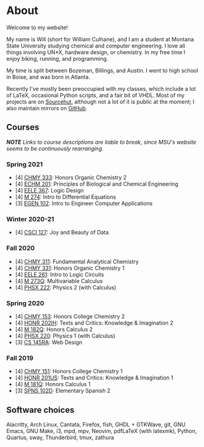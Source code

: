 # About

Welcome to my website!

My name is Will (short for William Culhane), and I am a student at
Montana State University studying chemical and computer engineering.
I love all things involving UN\*X, hardware design, or chemistry.
In my free time I enjoy biking, running, and programming.

My time is split between Bozeman, Billings, and Austin. I went to high
school in Boise, and was born in Atlanta.

Recently I've mostly been preoccupied with my classes, which include a
lot of LaTeX, occasional Python scripts, and a fair bit of VHDL. Most
of my projects are on [Sourcehut](https://git.sr.ht/~learax/),
although not a lot of it is public at the moment; I also maintain
mirrors on [GitHub](https://github.com/LEARAX).

## Courses

***NOTE*** *Links to course descriptions are liable to break, since MSU's website
seems to be continuously rearranging.*

### Spring 2021

- [4] [CHMY 333](http://catalog.montana.edu/search/?P=CHMY%20333): Honors Organic Chemistry 2
- [4] [ECHM 201](http://catalog.montana.edu/search/?P=ECHM%20201): Principles of Biological and Chemical Engineering
- [4] [EELE 367](http://catalog.montana.edu/search/?P=EELE%20367): Logic Design
- [4] [M 274](http://catalog.montana.edu/search/?P=M%20274): Intro to Differential Equations
- [3] [EGEN 102](http://catalog.montana.edu/search/?P=EGEN%20102): Intro to Engineer Computer Applications

### Winter 2020-21

- [4] [CSCI 127](http://catalog.montana.edu/search/?P=CSCI%20127): Joy and Beauty of Data

### Fall 2020

- [4] [CHMY 311](http://catalog.montana.edu/search/?P=CHMY%20311): Fundamental Analytical Chemistry
- [4] [CHMY 331](http://catalog.montana.edu/search/?P=CHMY%20331): Honors Organic Chemistry 1
- [4] [EELE 261](http://catalog.montana.edu/search/?P=EELE%20261): Intro to Logic Circuits
- [4] [M 273Q](http://catalog.montana.edu/search/?P=M%20273Q): Multivariable Calculus
- [4] [PHSX 222](http://catalog.montana.edu/search/?P=PHSX%20222): Physics 2 (with Calculus)

### Spring 2020

- [4] [CHMY 153](http://catalog.montana.edu/search/?P=CHMY%20153): Honors College Chemistry 2
- [4] [HONR 202IH](http://catalog.montana.edu/search/?P=HONR%20202IH): Texts and Critics: Knowledge & Imagination 2
- [4] [M 182Q](http://catalog.montana.edu/search/?P=M%20182Q): Honors Calculus 2
- [4] [PHSX 220](http://catalog.montana.edu/search/?P=PHSX%20220): Physics 1 (with Calculus)
- [3] [CS 145RA](http://catalog.montana.edu/search/?P=CS%20145RA): Web Design

### Fall 2019

- [4] [CHMY 151](http://catalog.montana.edu/search/?P=CHMY%20151): Honors College Chemistry 1
- [4] [HONR 201US](http://catalog.montana.edu/search/?P=HONR%20201US): Texts and Critics: Knowledge & Imagination 1
- [4] [M 181Q](http://catalog.montana.edu/search/?P=M%20181Q): Honors Calculus 1
- [3] [SPNS 102D](http://catalog.montana.edu/search/?P=SPNS%20102D): Elementary Spanish 2

## Software choices

Alacritty, Arch Linux, Cantata, Firefox, fish, GHDL + GTKWave, git,
GNU Emacs, GNU Make, i3, mpd, mpv, Neovim, pdfLaTeX (with latexmk),
Python, Quartus, sway, Thunderbird, tmux, zathura
